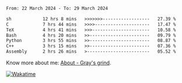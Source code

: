 <!--START_SECTION:waka-->

```txt
From: 22 March 2024 - To: 29 March 2024

sh            12 hrs 8 mins   >>>>>>>------------------   27.39 %
C             7 hrs 44 mins   >>>>---------------------   17.47 %
TeX           4 hrs 41 mins   >>>----------------------   10.58 %
Bash          4 hrs 20 mins   >>-----------------------   09.79 %
Python        3 hrs 55 mins   >>-----------------------   08.87 %
C++           3 hrs 15 mins   >>-----------------------   07.36 %
Assembly      2 hrs 26 mins   >------------------------   05.52 %
```

<!--END_SECTION:waka-->

<!-- [![grayxu's github stats](https://github-readme-stats.vercel.app/api?username=grayxu&count_private=true&show_icons=true)](https://github.com/grayxu) -->

Know more about me: [About - Gray's grind](https://www.grayxu.cn/).
<p align="left">
  <a href="https://wakatime.com/@grayxu" target="_blank">
    <img alt="Wakatime" src="https://wakatime.com/badge/user/c69eb31e-43a1-463f-8968-c3449e386f57.svg"/>
  </a>
</p>


